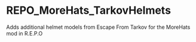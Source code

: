 # REPO_MoreHats_TarkovHelmets
Adds additional helmet models from Escape From Tarkov for the MoreHats mod in R.E.P.O
